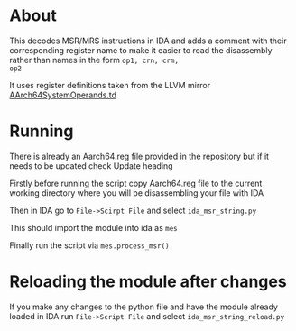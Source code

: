 About
=====
This decodes MSR/MRS instructions in IDA and adds a comment with their corresponding register name to make it easier to read the disassembly rather than names in the form <code>op1, crn, crm, op2</code>

It uses register definitions taken from the LLVM mirror <a href="https://github.com/llvm-mirror/llvm/blob/efea7114d4f7bc56ab90df04037bdb7cd7d4f8c3/lib/Target/AArch64/AArch64SystemOperands.td">AArch64SystemOperands.td</a>

Running
=======
There is already an Aarch64.reg file provided in the repository but if it needs to be updated check Update heading

Firstly before running the script copy Aarch64.reg file to the current working directory where you will be disassembling your file with IDA

Then in IDA go to <code>File->Scirpt File</code> and select <code>ida_msr_string.py</code>

This should import the module into ida as <code>mes</code>

Finally run the script via <code>mes.process_msr()</code>

Reloading the module after changes
==================================
If you make any changes to the python file and have the module already loaded in IDA run <code>File->Script File</code> and select <code>ida_msr_string_reload.py</code>